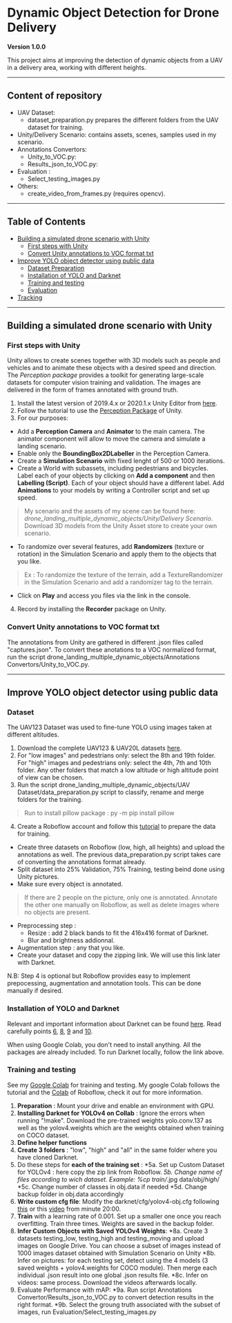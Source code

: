 # Dynamic Object Detection for Drone Delivery 

**Version 1.0.0**

This project aims at improving the detection of dynamic objects from a UAV in a delivery area, working with different heights. 

--- 

## Content of repository

* UAV Dataset: 
   * dataset_preparation.py prepares the different folders from the UAV dataset for training. 
* Unity/Delivery Scenario: contains assets, scenes, samples used in my scenario. 
* Annotations Convertors: 
   * Unity_to_VOC.py: 
   * Results_json_to_VOC.py:
* Evaluation : 
   * Select_testing_images.py
 * Others: 
   * create_video_from_frames.py (requires opencv). 

---

## Table of Contents
* [Building a simulated drone scenario with Unity ](#building-a-simulated-drone-scenario-with-Unity)
    * [First steps with Unity](#first-steps-with-Unity)
    * [Convert Unity annotations to VOC format txt](#convert-Unity-annotations-to-VOC-format-txt)
* [Improve YOLO object detector using public data](#improve-YOLO-object-detector-using-public-data)
    * [Dataset Preparation](#dataset-preparation)
    * [Installation of YOLO and Darknet](#installation-of-yolo-and-darknet)
    * [Training and testing](#traning-and-testing)
    * [Evaluation](#evaluation)
* [Tracking](#tracking)
  
 


---

## Building a simulated drone scenario with Unity 

### First steps with Unity

Unity allows to create scenes together with 3D models such as people and vehicles and to animate these objects with a desired speed and direction. 
The _Perception package_ provides a toolkit for generating large-scale datasets for computer vision training and validation.
The images are delivered in the form of frames annotated with ground truth. 

1. Install the latest version of 2019.4.x or 2020.1.x Unity Editor from [here](https://unity3d.com/get-unity/download/archive). 
2. Follow the tutorial to use the [Perception Package](https://github.com/Unity-Technologies/com.unity.perception) of Unity.
3. For our purposes: 
- Add a __Perception Camera__ and __Animator__ to the main camera. The animator component will allow to move the camera and simulate a landing scenario. 
- Enable only the __BoundingBox2DLabeller__ in the Perception Camera. 
- Create a __Simulation Scenario__ with fixed lenght of 500 or 1000 iterations. 
- Create a World with subassets, including pedestrians and bicycles. Label each of your objects by clicking on __Add a component__ and then __Labelling (Script)__. Each of your object should have a different label. Add __Animations__ to your models by writing a Controller script and set up speed.
> My scenario and the assets of my scene can be found here: _drone_landing_multiple_dynamic_objects/Unity/Delivery Scenario_. 
> Download 3D models from the Unity Asset store to create your own scenario. 
- To randomize over several features, add __Randomizers__ (texture or rotation) in the Simulation Scenario and apply them to the objects that you like. 
> Ex : To randomize the texture of the terrain, add a TextureRandomizer in the Simulation Scenario and add a randomizer tag to the terrain. 
- Click on __Play__ and access you files via the link in the console. 

4. Record by installing the __Recorder__ package on Unity. 

### Convert Unity annotations to VOC format txt 

The annotations from Unity are gathered in different .json files called "captures.json". To convert these anotations to a VOC normalized format, run the script drone_landing_multiple_dynamic_objects/Annotations Convertors/Unity_to_VOC.py.

---

## Improve YOLO object detector using public data 

### Dataset 

The UAV123 Dataset was used to fine-tune YOLO using images taken at different altitudes. 

1. Download the complete UAV123 & UAV20L datasets [here](https://cemse.kaust.edu.sa/ivul/uav123).
2. For "low images" and pedestrians only: select the 8th and 19th folder. For "high" images and pedestrians only: select the 4th, 7th and 10th folder. Any other folders that match a low altitude or high altitude point of view can be chosen. 
3. Run the script drone_landing_multiple_dynamic_objects/UAV Dataset/data_preparation.py script to classify, rename and merge folders for the training. 
> Run to install pillow package : py -m pip install pillow 
4. Create a Roboflow account and follow this [tutorial](https://blog.roboflow.com/training-yolov4-on-a-custom-dataset/) to prepare the data for training. 
- Create three datasets on Roboflow (low, high, all heights) and upload the annotations as well. The previous data_preparation.py script takes care of converting the annotations format already.
- Split dataset into 25% Validation, 75% Training, testing beind done using Unity pictures. 
- Make sure every object is annotated. 
> If there are 2 people on the picture, only one is annotated. Annotate the other one manually on Roboflow, as well as delete images where no objects are present. 
- Preprocessing step : 
  * Resize : add 2 black bands to fit the 416x416 format of Darknet. 
  * Blur and brightness addionnal. 
- Augmentation step : any that you like. 
- Create your dataset and copy the zipping link. We will use this link later with Darknet. 

N.B: Step 4 is optional but Roboflow provides easy to implement prepocessing, augmentation and annotation tools. This can be done manually if desired. 

### Installation of YOLO and Darknet 

Relevant and important information about Darknet can be found [here](https://github.com/AlexeyAB/darknet]). Read carefully points [6](https://github.com/AlexeyAB/darknet#how-to-train-to-detect-your-custom-objects), [8](https://github.com/AlexeyAB/darknet#when-should-i-stop-training), [9](https://github.com/AlexeyAB/darknet#how-to-improve-object-detection) and [10](https://github.com/AlexeyAB/darknet#how-to-mark-bounded-boxes-of-objects-and-create-annotation-files).

When using Google Colab, you don't need to install anything. All the packages are already included. To run Darknet locally, follow the link above. 

### Training and testing

See my [Google Colab](https://colab.research.google.com/drive/16brlfnQlRp286mXA2jOtmoqpGB48QOzO?usp=sharing) for training and testing. 
My google Colab follows the tutorial and the [Colab](https://colab.research.google.com/drive/1mzL6WyY9BRx4xX476eQdhKDnd_eixBlG#scrollTo=GNVU7eu9CQj3) of Roboflow, check it out for more information. 

1. __Preparation__ : Mount your drive and enable an environment with GPU. 
2. __Installing Darknet for YOLOv4 on Collab__ : Ignore the errors when running "!make". Download the pre-trained weights yolo.conv.137 as well as the yolov4.weights which are the weights obtained when training on COCO dataset.
3. __Define helper functions__ 
4. __Create 3 folders__ : "low", "high" and "all" in the same folder where you have cloned Darknet. 
5. Do these steps for __each of the training set__ : 
   *5a. Set up Custom Dataset for YOLOv4 : here copy the zip link from Roboflow. 
   *5b. Change name of files according to wich dataset. Example: %cp train/*.jpg data/obj/_high_/
   *5c. Change number of classes in obj.data if needed
   *5d. Change backup folder in obj.data accordingly
6. __Write custom cfg file__: Modify the darknet/cfg/yolov4-obj.cfg following [this](https://github.com/AlexeyAB/darknet#how-to-train-to-detect-your-custom-objects) or this [video](https://www.youtube.com/watch?v=mmj3nxGT2YQ&t=1121s&ab_channel=TheAIGuy) from minute 20:00. 
7. __Train__ with a learning rate of 0.001. Set up a smaller one once you reach overfitting. Train three times. Weights are saved in the backup folder. 
8. __Infer Custom Objects with Saved YOLOv4 Weights__: 
   *8a. Create 3 datasets testing_low, testing_high and testing_moving and upload images on Google Drive.  You can choose a subset of images instead of 1000 images dataset obtained with Simulation Scenario on Unity
   *8b. Infer on pictures: for each testing set, detect using the 4 models (3 saved weights + yolov4.weights for COCO module). Then merge each individual .json result into one global .json results file. 
   *8c. Infer on videos: same process. Download the videos afterwards locally. 
9. Evaluate Performance with mAP: 
    *9a. Run script Annotations Convertor/Results_json_to_VOC.py to convert detection results in the right format. 
    *9b. Select the groung truth associated with the subset of images, run Evaluation/Select_testing_images.py

  





